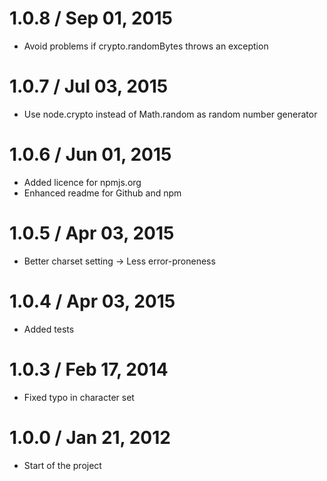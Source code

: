 1.0.8 / Sep 01, 2015
==================
  * Avoid problems if crypto.randomBytes throws an exception

1.0.7 / Jul 03, 2015
==================
  * Use node.crypto instead of Math.random as random number generator

1.0.6 / Jun 01, 2015
==================
  * Added licence for npmjs.org
  * Enhanced readme for Github and npm

1.0.5 / Apr 03, 2015
==================
  * Better charset setting → Less error-proneness

1.0.4 / Apr 03, 2015
==================
  * Added tests

1.0.3 / Feb 17, 2014
==================
  * Fixed typo in character set

1.0.0 / Jan 21, 2012
==================
  * Start of the project